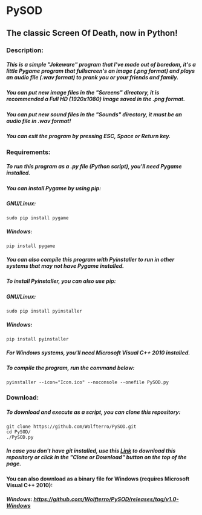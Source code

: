 # PySOD
## The classic Screen Of Death, now in Python!

### Description:

##### This is a simple "Jokeware" program that I've made out of boredom, it's a little Pygame program that fullscreen's an image (.png format) and plays an audio file (.wav format) to prank you or your friends and family.
##### You can put new image files in the "Screens" directory, it is recommended a Full HD (1920x1080) image saved in the .png format.
##### You can put new sound files in the "Sounds" directory, it must be an audio file in .wav format!
##### You can exit the program by pressing ESC, Space or Return key.

### Requirements:

##### To run this program as a .py file (Python script), you'll need Pygame installed.
##### You can install Pygame by using pip:

##### ***GNU/Linux***:

    sudo pip install pygame

##### ***Windows***:

    pip install pygame

##### You can also compile this program with Pyinstaller to run in other systems that may not have Pygame installed.
##### To install Pyinstaller, you can also use pip:

##### ***GNU/Linux***:

    sudo pip install pyinstaller

##### ***Windows***:

    pip install pyinstaller

##### For Windows systems, you'll need Microsoft Visual C++ 2010 installed.
##### To compile the program, run the command below:

    pyinstaller --icon="Icon.ico" --noconsole --onefile PySOD.py

### Download:

##### To download and execute as a script, you can clone this repository:

    git clone https://github.com/Wolfterro/PySOD.git
    cd PySOD/
    ./PySOD.py

##### In case you don't have git installed, use this [Link](https://github.com/Wolfterro/PySOD/archive/master.zip) to download this repository or click in the "Clone or Download" button on the top of the page.

#### You can also download as a binary file for Windows (requires Microsoft Visual C++ 2010):
##### ***Windows***: https://github.com/Wolfterro/PySOD/releases/tag/v1.0-Windows
